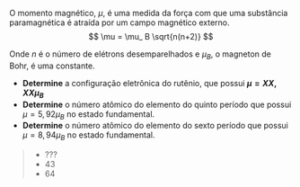 O momento magnético, $\mu$, é uma medida da força com que uma substância paramagnética é atraída por um campo magnético externo. 
$$
\mu = \mu_ B \sqrt{n(n+2)}
$$

Onde $n$ é o número de elétrons desemparelhados e $\mu_ B$, o magneton de Bohr, é uma constante.

- **Determine** a configuração eletrônica do rutênio, que possui **$μ = XX,XX \mu_ B$** 
- **Determine** o número atômico do elemento do quinto período que possui $\mu = 5,92 \mu_ B$  no estado fundamental.
- **Determine** o número atômico do elemento do sexto período que possui $\mu = 8,94 \mu_ B$  no estado fundamental.

> - ???
> - $43$
> - $64$
